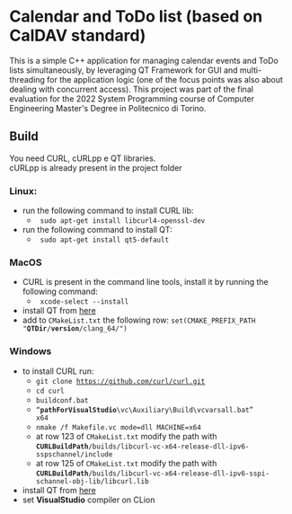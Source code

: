 # Calendar and ToDo list (based on CalDAV standard)
This is a simple C++ application for managing calendar events and ToDo lists simultaneously, by leveraging QT Framework for GUI and multi-threading for the application logic (one of the focus points was also about dealing with concurrent access). This project was part of the final evaluation for the 2022 System Programming course of Computer Engineering Master's Degree in Politecnico di Torino.

## Build

You need CURL, cURLpp e QT libraries.<br/>
cURLpp is already present in the project folder

### Linux:
- run the following command to install CURL lib:
  - <code> sudo apt-get install libcurl4-openssl-dev </code>
- run the following command to install QT:
  - <code> sudo apt-get install qt5-default </code>

### MacOS
- CURL is present in the command line tools, install it by running the following command:
  - <code> xcode-select --install </code>
- install QT from [here](https://www.qt.io/download) 
- add to <code>CMakeList.txt</code> the following row: <code>set(CMAKE_PREFIX_PATH "__QTDir__/__version__/clang_64/")</code>

### Windows
- to install CURL run:
  - <code>git clone https://github.com/curl/curl.git</code>
  - <code>cd curl</code>
  - <code>buildconf.bat</code>
  - <code>“__pathForVisualStudio__\vc\Auxiliary\Build\vcvarsall.bat” x64</code>
  - <code>nmake /f Makefile.vc mode=dll MACHINE=x64</code>
  - at row 123 of <code>CMakeList.txt</code> modify the path with <code>__CURLBuildPath__/builds/libcurl-vc-x64-release-dll-ipv6-sspschannel/include</code> 
  - at row 125 of <code>CMakeList.txt</code> modify the path with <code>__CURLBuildPath__/builds/libcurl-vc-x64-release-dll-ipv6-sspi-schannel-obj-lib/libcurl.lib</code>
- install QT from [here](https://www.qt.io/download)
- set <b>VisualStudio</b> compiler on CLion
  
